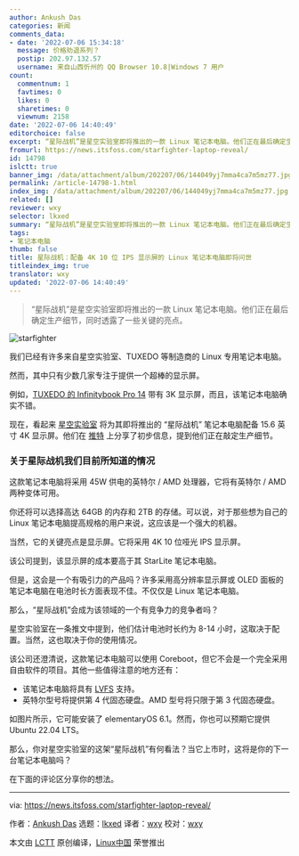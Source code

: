 ```yaml
---
author: Ankush Das
categories: 新闻
comments_data:
- date: '2022-07-06 15:34:18'
  message: 价格劝退系列？
  postip: 202.97.132.57
  username: 来自山西忻州的 QQ Browser 10.8|Windows 7 用户
count:
  commentnum: 1
  favtimes: 0
  likes: 0
  sharetimes: 0
  viewnum: 2158
date: '2022-07-06 14:40:49'
editorchoice: false
excerpt: “星际战机”是星空实验室即将推出的一款 Linux 笔记本电脑。他们正在最后确定生产细节，同时透露了一些关键的亮点。
fromurl: https://news.itsfoss.com/starfighter-laptop-reveal/
id: 14798
islctt: true
banner_img: /data/attachment/album/202207/06/144049yj7mma4ca7m5mz77.jpg
permalink: /article-14798-1.html
index_img: /data/attachment/album/202207/06/144049yj7mma4ca7m5mz77.jpg.thumb.jpg
related: []
reviewer: wxy
selector: lkxed
summary: “星际战机”是星空实验室即将推出的一款 Linux 笔记本电脑。他们正在最后确定生产细节，同时透露了一些关键的亮点。
tags:
- 笔记本电脑
thumb: false
title: 星际战机：配备 4K 10 位 IPS 显示屏的 Linux 笔记本电脑即将问世
titleindex_img: true
translator: wxy
updated: '2022-07-06 14:40:49'
---
```



> 
> “星际战机”是星空实验室即将推出的一款 Linux 笔记本电脑。他们正在最后确定生产细节，同时透露了一些关键的亮点。
> 
> 
> 


![starfighter](/data/attachment/album/202207/06/144049yj7mma4ca7m5mz77.jpg)


我们已经有许多来自星空实验室、TUXEDO 等制造商的 Linux 专用笔记本电脑。


然而，其中只有少数几家专注于提供一个超棒的显示屏。


例如，[TUXEDO 的 Infinitybook Pro 14](https://news.itsfoss.com/infinitybook-pro-14-3k/) 带有 3K 显示屏，而且，该笔记本电脑确实不错。


现在，看起来 [星空实验室](http://starlabs.systems) 将为其即将推出的 “星际战机” 笔记本电脑配备 15.6 英寸 4K 显示屏。他们在 [推特](https://twitter.com/starlabsltd/status/1542908391793692672) 上分享了初步信息，提到他们正在敲定生产细节。


### 关于星际战机我们目前所知道的情况


这款笔记本电脑将采用 45W 供电的英特尔 / AMD 处理器，它将有英特尔 / AMD 两种变体可用。


你还将可以选择高达 64GB 的内存和 2TB 的存储。可以说，对于那些想为自己的 Linux 笔记本电脑提高规格的用户来说，这应该是一个强大的机器。


当然，它的关键亮点是显示屏。它将采用 4K 10 位哑光 IPS 显示屏。


该公司提到，该显示屏的成本要高于其 StarLite 笔记本电脑。


但是，这会是一个有吸引力的产品吗？许多采用高分辨率显示屏或 OLED 面板的笔记本电脑在电池时长方面表现不佳。不仅仅是 Linux 笔记本电脑。


那么，“星际战机”会成为该领域的一个有竞争力的竞争者吗？


星空实验室在一条推文中提到，他们估计电池时长约为 8-14 小时，这取决于配置。当然，这也取决于你的使用情况。


该公司还澄清说，这款笔记本电脑可以使用 Coreboot，但它不会是一个完全采用自由软件的项目。其他一些值得注意的地方还有：


* 该笔记本电脑将具有 [LVFS](https://fwupd.org/) 支持。
* 英特尔型号将提供第 4 代固态硬盘。AMD 型号将只限于第 3 代固态硬盘。


如图片所示，它可能安装了 elementaryOS 6.1。然而，你也可以预期它提供 Ubuntu 22.04 LTS。


那么，你对星空实验室的这架“星际战机”有何看法？当它上市时，这将是你的下一台笔记本电脑吗？


在下面的评论区分享你的想法。




---


via: <https://news.itsfoss.com/starfighter-laptop-reveal/>


作者：[Ankush Das](https://news.itsfoss.com/author/ankush/) 选题：[lkxed](https://github.com/lkxed) 译者：[wxy](https://github.com/wxy) 校对：[wxy](https://github.com/wxy)


本文由 [LCTT](https://github.com/LCTT/TranslateProject) 原创编译，[Linux中国](https://linux.cn/) 荣誉推出